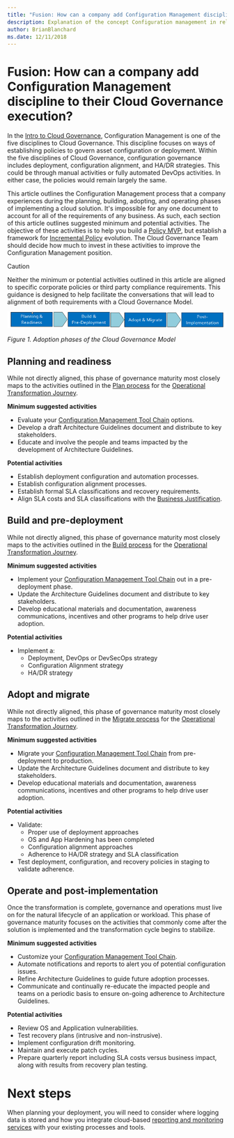```yaml
---
title: "Fusion: How can a company add Configuration Management discipline to their Cloud Governance execution?"
description: Explanation of the concept Configuration management in relation to cloud governance
author: BrianBlanchard
ms.date: 12/11/2018
---
```


# Fusion: How can a company add Configuration Management discipline to their Cloud Governance execution?

In the [Intro to Cloud Governance](../overview.md), Configuration Management is one of the five disciplines to Cloud Governance. This discipline focuses on ways of establishing policies to govern asset configuration or deployment. Within the five disciplines of Cloud Governance, configuration governance includes deployment, configuration alignment, and HA/DR strategies. This could be through manual activities or fully automated DevOps activities. In either case, the policies would remain largely the same.

This article outlines the Configuration Management process that a company experiences during the planning, building, adopting, and operating phases of implementing a cloud solution. It's impossible for any one document to account for all of the requirements of any business. As such, each section of this article outlines suggested minimum and potential activities. The objective of these activities is to help you build a [Policy MVP](../policy-compliance/overview.md), but establish a framework for [Incremental Policy](../policy-compliance/overview.md) evolution. The Cloud Governance Team should decide how much to invest in these activities to improve the  Configuration Management position.

> [!CAUTION]
> Neither the minimum or potential activities outlined in this article are aligned to specific corporate policies or third party compliance requirements. This guidance is designed to help facilitate the conversations that will lead to alignment of both requirements with a Cloud Governance Model.

![Four phases of adoption](../../_images/adoption-phases.png)

*Figure 1. Adoption phases of the Cloud Governance Model*

## Planning and readiness

While not directly aligned, this phase of governance maturity most closely maps to the activities outlined in the [Plan process](../../transformation-journeys/operational-transformation/plan.md) for the [Operational Transformation Journey](../../transformation-journeys/operational-transformation/overview.md).

**Minimum suggested activities**

* Evaluate your [Configuration Management Tool Chain](toolchain.md) options.
* Develop a draft Architecture Guidelines document and distribute to key stakeholders.
* Educate and involve the people and teams impacted by the development of Architecture Guidelines.

**Potential activities**

* Establish deployment configuration and automation processes.
* Establish configuration alignment processes.
* Establish formal SLA classifications and recovery requirements.
* Align SLA costs and SLA classifications with the [Business Justification](../../business-strategy/cloud-migration-business-case.md).

## Build and pre-deployment

While not directly aligned, this phase of governance maturity most closely maps to the activities outlined in the [Build process](../../transformation-journeys/operational-transformation/build.md) for the [Operational Transformation Journey](../../transformation-journeys/operational-transformation/overview.md).

**Minimum suggested activities**

* Implement your [Configuration Management Tool Chain](toolchain.md) out in a pre-deployment phase.
* Update the Architecture Guidelines document and distribute to key stakeholders.
* Develop educational materials and documentation, awareness communications, incentives and other programs to help drive user adoption.

**Potential activities**

* Implement a:
  * Deployment, DevOps or DevSecOps strategy
  * Configuration Alignment strategy
  * HA/DR strategy

## Adopt and migrate

While not directly aligned, this phase of governance maturity most closely maps to the activities outlined in the [Migrate process](../../transformation-journeys/operational-transformation/migrate.md) for the [Operational Transformation Journey](../../transformation-journeys/operational-transformation/overview.md).

**Minimum suggested activities**

* Migrate your [Configuration Management Tool Chain](toolchain.md) from pre-deployment to production.
* Update the Architecture Guidelines document and distribute to key stakeholders.
* Develop educational materials and documentation, awareness communications, incentives and other programs to help drive user adoption.

**Potential activities**

* Validate: 
  * Proper use of deployment approaches
  * OS and App Hardening has been completed
  * Configuration alignment approaches
  * Adherence to HA/DR strategy and SLA classification
* Test deployment, configuration, and recovery policies in staging to validate adherence.

## Operate and post-implementation

Once the transformation is complete, governance and operations must live on for the natural lifecycle of an  application or workload. This phase of governance maturity focuses on the activities that commonly come after the solution is implemented and the transformation cycle begins to stabilize.

**Minimum suggested activities**

* Customize your [Configuration Management Tool Chain](toolchain.md).
* Automate notifications and reports to alert you of potential configuration issues.
* Refine Architecture Guidelines to guide future adoption processes.
* Communicate and continually re-educate the impacted people and teams on a periodic basis to ensure on-going adherence to Architecture Guidelines.

**Potential activities**

* Review OS and Application vulnerabilities.
* Test recovery plans (intrusive and non-instrusive).
* Implement configuration drift monitoring.
* Maintain and execute patch cycles.
* Prepare quarterly report including SLA costs versus business impact, along with results from recovery plan testing.

# Next steps
When planning your deployment, you will need to consider where logging data is stored and how you integrate cloud-based [reporting and monitoring services](https://review.docs.microsoft.com/en-us/azure/architecture/cloud-adoption/infrastructure/logs-and-reporting/overview?branch=brian%2FCOMIntegration) with your existing processes and tools.
